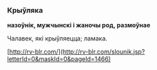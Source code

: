 ### Крыўляка
**назоўнік, мужчынскі і жаночы род, размоўнае**

Чалавек, які крыўляецца; ламака.

<a rel="author">[http://rv-blr.com/](http://rv-blr.com/slounik.jsp?letterId=0&maskId=0&pageId=1466)</a>
